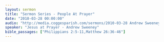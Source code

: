 ```yaml
---
layout: sermon
title: "Sermon Series - People At Prayer"
date: "2010-03-28 00:00:00"
audio: "http://media.coggesparish.com/sermons/2010-03-28 Andrew Sweeney.mp3"
speaker: "Jesus at Prayer - Andrew Sweeney"
bible_passages: ["Philippians 2:5-11,Matthew 26:36-46"]
---
```

